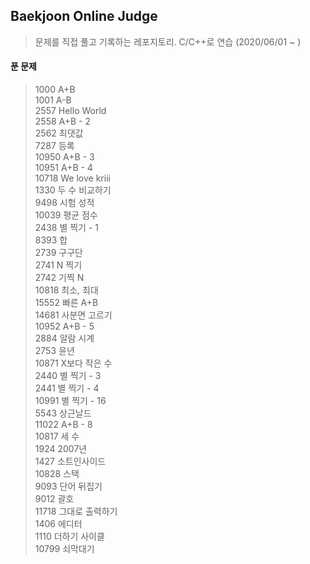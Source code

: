 ## Baekjoon Online Judge

> 문제를 직접 풀고 기록하는 레포지토리. C/C++로 연습 (2020/06/01 ~ )

#### 푼 문제

> 1000 A+B<br/>
> 1001 A-B<br/>
> 2557 Hello World<br/>
> 2558 A+B - 2<br/>
> 2562 최댓값<br/>
> 7287 등록<br/>
> 10950 A+B - 3<br/>
> 10951 A+B - 4<br/>
> 10718 We love kriii<br/>
> 1330 두 수 비교하기<br/>
> 9498 시험 성적<br/>
> 10039 평균 점수<br/>
> 2438 별 찍기 - 1<br/>
> 8393 합<br/>
> 2739 구구단<br/>
> 2741 N 찍기<br/>
> 2742 기찍 N<br/>
> 10818 최소, 최대<br/>
> 15552 빠른 A+B<br />
> 14681 사분면 고르기<br />
> 10952 A+B - 5<br/>
> 2884 알람 시계<br/>
> 2753 윤년<br/>
> 10871 X보다 작은 수<br/>
> 2440 별 찍기 - 3<br/>
> 2441 별 찍기 - 4<br/>
> 10991 별 찍기 - 16<br/>
> 5543 상근날드<br/>
> 11022 A+B - 8<br/>
> 10817 세 수<br/>
> 1924 2007년<br/>
> 1427 소트인사이드<br/>
> 10828 스택<br/>
> 9093 단어 뒤집기<br/>
> 9012 괄호<br/>
> 11718 그대로 출력하기<br/>
> 1406 에디터<br/>
> 1110 더하기 사이클<br/>
> 10799 쇠막대기<br/>
